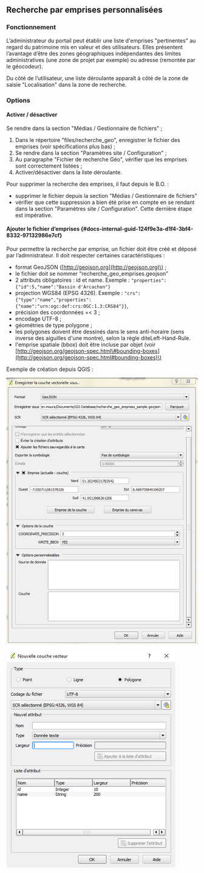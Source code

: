 ## Recherche par emprises personnalisées

### Fonctionnement

L’administrateur du portail peut établir une liste d'emprises "pertinentes" au regard du patrimoine mis en valeur et des utilisateurs. Elles présentent l’avantage d’être des zones géographiques indépendantes des limites administratives \(une zone de projet par exemple\) ou adresse \(remontée par le géocodeur\).

Du côté de l’utilisateur, une liste déroulante apparaît à côté de la zone de saisie "Localisation" dans la zone de recherche.

### Options

#### Activer / désactiver

Se rendre dans la section "Médias / Gestionnaire de fichiers" ;

1. Dans le répertoire "files/recherche\_geo", enregistrer le fichier des emprises \(voir spécifications plus bas\) ;
2. Se rendre dans la section "Paramètres site / Configuration" ;
3. Au paragraphe "Fichier de recherche Géo", vérifier que les emprises sont correctement listées ;
4. Activer/désactiver dans la liste déroulante.

Pour supprimer la recherche des emprises, il faut depuis le B.O. :

* supprimer le fichier depuis la section "Médias / Gestionnaire de fichiers"
* vérifier que cette suppression a bien été prise en compte en se rendant dans la section "Paramètres site / Configuration". Cette dernière étape est impérative.

#### Ajouter le fichier d’emprises {#docs-internal-guid-124f9e3a-d1f4-3bf4-8332-97132986e7cf}

Pour permettre la recherche par emprise, un fichier doit être créé et déposé par l’admnistrateur. Il doit respecter certaines caractéristiques :

* format GeoJSON \([http://geojson.org](http://geojson.org)\) ;
* le fichier doit se nommer “recherche\_geo\_emprises.geojson”
* 2 attributs obligatoires : id et name. Exemple : `"properties":{"id":5,"name":"Bassin d'Arcachon"}`
* projection WGS84 \(EPSG 4326\). Exemple : `"crs":{"type":"name","properties":{"name":"urn:ogc:def:crs:OGC:1.3:CRS84"}}`,
* précision des coordonnées =&lt; 3 ;
* encodage UTF-8 ;
* géométries de type polygone ;
* les polygones doivent être dessinés dans le sens anti-horaire \(sens inverse des aiguilles d'une montre\), selon la règle diteLeft-Hand-Rule.
* l'emprise spatiale \(bbox\) doit être incluse par objet \(voir [http://geojson.org/geojson-spec.html\#bounding-boxes](http://geojson.org/geojson-spec.html#bounding-boxes)\)

Exemple de création depuis QGIS :

![](/assets/back_search_bbox_qgis_howtosave.png)

![](/assets/back_search_bbox_qgis_structure.png)


